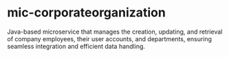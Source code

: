 # mic-corporateorganization
Java-based microservice that manages the creation, updating, and retrieval of company employees, their user accounts, and departments, ensuring seamless integration and efficient data handling.
